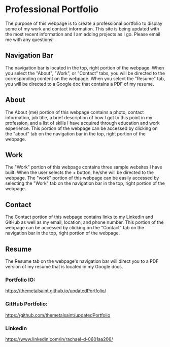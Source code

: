 # Professional Portfolio

The purpose of this webpage is to create a professional portfolio to display some of my work and contact information. This site is being updated with the most recent information and I am adding projects as I go. Please email me with any questions!


## Navigation Bar

The navigation bar is located in the top, right portion of the webpage. When you select the "About", "Work", or "Contact" tabs, you will be directed to the corresponding content on the webpage.  When you select the "Resume" tab, you will be directed to a Google doc that contains a PDF of my resume.  


## About

The About (me) portion of this webpage contains a photo, contact information, job title, a brief description of how I got to this point in my profession, and a list of skills I have acquired through education and work experience. This portion of the webpage can be accessed by clicking on the "about" tab on the navigation bar in the top, right portion of the webpage. 




## Work

The "Work" portion of this webpage contains three sample websites I have built. When the user selects the + button, he/she will be directed to the webpage. The "work" portion of this webpage can be easily accessed by selecting the "Work" tab on the navigation bar in the top, right portion of the webpage. 



## Contact 

The Contact portion of this webpage contains links to my LinkedIn and GitHub as well as my email, location, and phone number.  This portion of the webpage can be accessed by clicking on the "Contact" tab on the navigation bar in the top, right portion of the webpage. 


## Resume

The Resume tab on the webpage's navigation bar will direct you to a PDF version of my resume that is located in my Google docs. 



### Portfolio IO: 

https://themetalsaint.github.io/updatedPortfolio/

### GitHub Portfolio: 

https://github.com/themetalsaint/updatedPortfolio

### LinkedIn 

https://www.linkedin.com/in/rachael-d-0601aa206/
